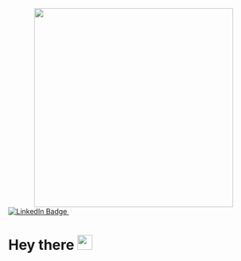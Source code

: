 <div id="header" align="center">
  <img src="https://media.giphy.com/media/YnS7j9pwnECXLMrI4t/giphy.gif" width="400"/>
</div>

<div id="badges">
  
  <a href="https://www.sitepoint.com/github-profile-readme/https://www.linkedin.com/in/soukaina-bouchane/">
    <img src="https://img.shields.io/badge/LinkedIn-blue?style=for-the-badge&logo=linkedin&logoColor=white" alt="LinkedIn Badge"/>
  </a>
  
<!--   <a href="https://www.sitepoint.com/github-profile-readme/your-youtube-URL">
    <img src="https://img.shields.io/badge/YouTube-red?style=for-the-badge&logo=youtube&logoColor=white" alt="Youtube Badge"/>
  </a> -->
<!--   <a href="https://www.sitepoint.com/github-profile-readme/your-twitter-URL">
    <img src="https://img.shields.io/badge/Twitter-blue?style=for-the-badge&logo=twitter&logoColor=white" alt="Twitter Badge"/>
  </a> -->
  
  <img src="https://komarev.com/ghpvc/?username=your-github-username&style=flat-square&color=blue" alt=""/>
  
  <h1>
  Hey there
  <img src="https://media.giphy.com/media/hvRJCLFzcasrR4ia7z/giphy.gif" width="30px"/>
  </h1>
  
</div>
